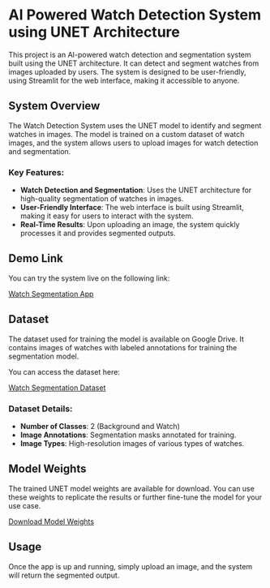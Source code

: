 # AI Powered Watch Detection System using UNET Architecture

This project is an AI-powered watch detection and segmentation system built using the UNET architecture. It can detect and segment watches from images uploaded by users. The system is designed to be user-friendly, using Streamlit for the web interface, making it accessible to anyone.

## System Overview

The Watch Detection System uses the UNET model to identify and segment watches in images. The model is trained on a custom dataset of watch images, and the system allows users to upload images for watch detection and segmentation.

### Key Features:
- **Watch Detection and Segmentation**: Uses the UNET architecture for high-quality segmentation of watches in images.
- **User-Friendly Interface**: The web interface is built using Streamlit, making it easy for users to interact with the system.
- **Real-Time Results**: Upon uploading an image, the system quickly processes it and provides segmented outputs.

## Demo Link

You can try the system live on the following link:

[Watch Segmentation App](https://watch-segmentation-s2123599.streamlit.app/)

## Dataset

The dataset used for training the model is available on Google Drive. It contains images of watches with labeled annotations for training the segmentation model.

You can access the dataset here:

[Watch Segmentation Dataset](https://drive.google.com/drive/folders/17T7n7lal59dSMcWHifzkB_f_HWE1jNor?usp=sharing)

### Dataset Details:
- **Number of Classes**: 2 (Background and Watch)
- **Image Annotations**: Segmentation masks annotated for training.
- **Image Types**: High-resolution images of various types of watches.

## Model Weights

The trained UNET model weights are available for download. You can use these weights to replicate the results or further fine-tune the model for your use case.

[Download Model Weights](https://drive.google.com/file/d/11MstxV8kt1fEHiLtnAe38kjgU7ru9xik/view?usp=sharing)

## Usage

Once the app is up and running, simply upload an image, and the system will return the segmented output.
